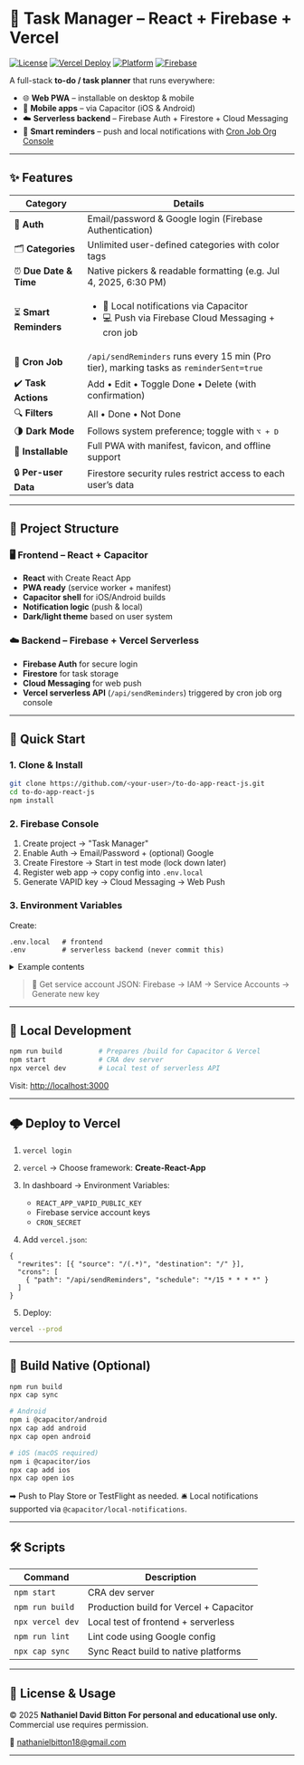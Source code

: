 
# 📝 Task Manager – React + Firebase + Vercel

[![License](https://img.shields.io/badge/license-MIT-blue.svg)](LICENSE)
[![Vercel Deploy](https://img.shields.io/badge/Deploy-Vercel-black?logo=vercel)](https://vercel.com/)
[![Platform](https://img.shields.io/badge/platform-Web%2C%20iOS%2C%20Android-green)]()
[![Firebase](https://img.shields.io/badge/Firebase-Backend-orange?logo=firebase)](https://firebase.google.com/)

A full-stack **to-do / task planner** that runs everywhere:

- 🌐 **Web PWA** – installable on desktop & mobile  
- 📱 **Mobile apps** – via Capacitor (iOS & Android)  
- ☁️ **Serverless backend** – Firebase Auth + Firestore + Cloud Messaging  
- 🔔 **Smart reminders** – push and local notifications with [Cron Job Org Console](https://console.cron-job.org/)

---

## ✨ Features

| Category           | Details |
|--------------------|---------|
| 🔐 **Auth**        | Email/password & Google login (Firebase Authentication) |
| 🗂 **Categories**  | Unlimited user-defined categories with color tags |
| ⏰ **Due Date & Time** | Native pickers & readable formatting (e.g. Jul 4, 2025, 6:30 PM) |
| ⏳ **Smart Reminders** | <ul><li>📱 Local notifications via Capacitor</li><li>💻 Push via Firebase Cloud Messaging + cron job</li></ul> |
| 🔔 **Cron Job**    | `/api/sendReminders` runs every 15 min (Pro tier), marking tasks as `reminderSent=true` |
| ✔️ **Task Actions** | Add • Edit • Toggle Done • Delete (with confirmation) |
| 🔍 **Filters**     | All • Done • Not Done |
| 🌗 **Dark Mode**   | Follows system preference; toggle with <kbd>⌥ + D</kbd> |
| 📱 **Installable** | Full PWA with manifest, favicon, and offline support |
| 🔒 **Per-user Data** | Firestore security rules restrict access to each user’s data |

---

## 🧩 Project Structure

### 🖥 Frontend – React + Capacitor

- **React** with Create React App
- **PWA ready** (service worker + manifest)
- **Capacitor shell** for iOS/Android builds
- **Notification logic** (push & local)
- **Dark/light theme** based on user system

### ☁️ Backend – Firebase + Vercel Serverless

- **Firebase Auth** for secure login
- **Firestore** for task storage
- **Cloud Messaging** for web push
- **Vercel serverless API** (`/api/sendReminders`) triggered by cron job org console

---

## 🚀 Quick Start

### 1. Clone & Install

```bash
git clone https://github.com/<your-user>/to-do-app-react-js.git
cd to-do-app-react-js
npm install
````

### 2. Firebase Console

1. Create project → "Task Manager"
2. Enable Auth → Email/Password + (optional) Google
3. Create Firestore → Start in test mode (lock down later)
4. Register web app → copy config into `.env.local`
5. Generate VAPID key → Cloud Messaging → Web Push

### 3. Environment Variables

Create:

```
.env.local   # frontend
.env         # serverless backend (never commit this)
```

<details><summary>Example contents</summary>

```env
# .env.local
REACT_APP_VAPID_PUBLIC_KEY=BNxyz...

# .env
FIREBASE_PROJECT_ID=your-project-id
FIREBASE_CLIENT_EMAIL=firebase-adminsdk@your-project.iam.gserviceaccount.com
FIREBASE_PRIVATE_KEY="-----BEGIN PRIVATE KEY-----\nMIIEvQIBADANBgk...\n-----END PRIVATE KEY-----\n"
CRON_SECRET=your-secret-token
```

</details>

> 🔑 Get service account JSON:
> Firebase → IAM → Service Accounts → Generate new key

---

## 🧪 Local Development

```bash
npm run build         # Prepares /build for Capacitor & Vercel
npm start             # CRA dev server
npx vercel dev        # Local test of serverless API
```

Visit: [http://localhost:3000](http://localhost:3000)

---

## 🌩 Deploy to Vercel

1. `vercel login`
2. `vercel` → Choose framework: **Create-React-App**
3. In dashboard → Environment Variables:

   * `REACT_APP_VAPID_PUBLIC_KEY`
   * Firebase service account keys
   * `CRON_SECRET`
4. Add `vercel.json`:

```jsonc
{
  "rewrites": [{ "source": "/(.*)", "destination": "/" }],
  "crons": [
    { "path": "/api/sendReminders", "schedule": "*/15 * * * *" }
  ]
}
```

5. Deploy:

```bash
vercel --prod
```

---

## 📱 Build Native (Optional)

```bash
npm run build
npx cap sync

# Android
npm i @capacitor/android
npx cap add android
npx cap open android

# iOS (macOS required)
npm i @capacitor/ios
npx cap add ios
npx cap open ios
```

➡ Push to Play Store or TestFlight as needed.
🛎 Local notifications supported via `@capacitor/local-notifications`.

---

## 🛠 Scripts

| Command          | Description                             |
| ---------------- | --------------------------------------- |
| `npm start`      | CRA dev server                          |
| `npm run build`  | Production build for Vercel + Capacitor |
| `npx vercel dev` | Local test of frontend + serverless     |
| `npm run lint`   | Lint code using Google config           |
| `npx cap sync`   | Sync React build to native platforms    |

---

## 📜 License & Usage

© 2025 **Nathaniel David Bitton**
**For personal and educational use only.**
Commercial use requires permission.

📧 [nathanielbitton18@gmail.com](mailto:nathanielbitton18@gmail.com)

---



